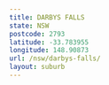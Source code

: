 ```yaml
---
title: DARBYS FALLS
state: NSW
postcode: 2793
latitude: -33.783955
longitude: 148.90873
url: /nsw/darbys-falls/
layout: suburb
---
```

